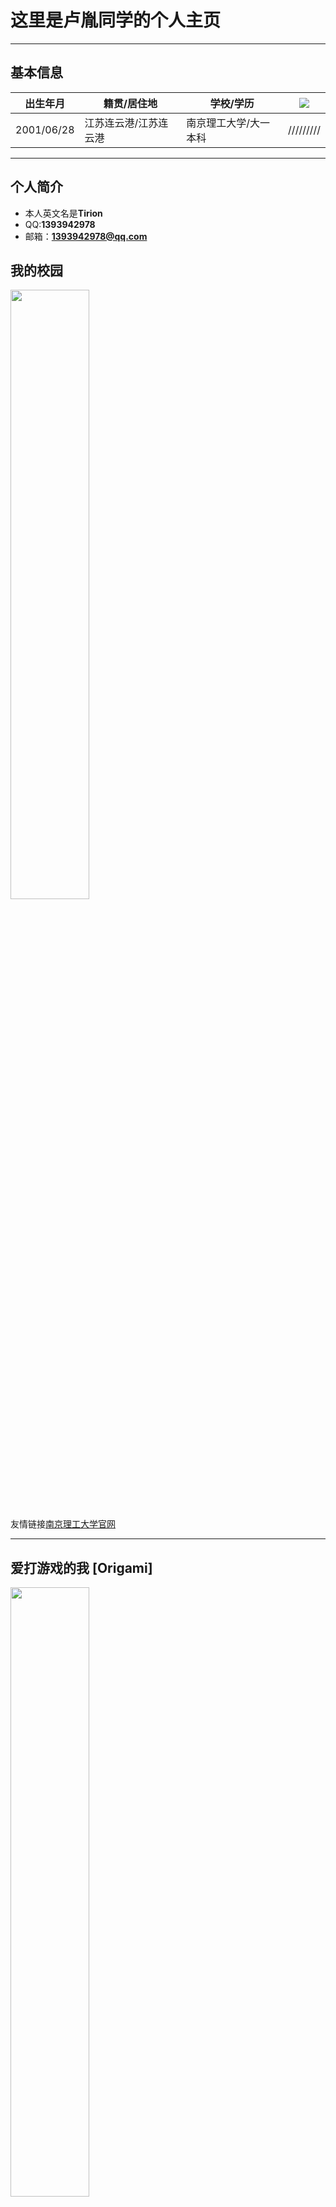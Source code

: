 # 这里是卢胤同学的个人主页 

---

## 基本信息

 |  出生年月  |  籍贯/居住地  |  学校/学历  | ![](http://m.qpic.cn/psc?/V52EhUgX0YboDE1ze2qB0GEYU82zqMdY/ruAMsa53pVQWN7FLK88i5luViB5mYjuVXD7ir6q7waKRwP6jCGSY9wuL8itRoa6t7y1OR0FeqCeUwVfcNznE*9LdWSBUKlbPQM4jEefEUFk!/b&bo=MAAwAAAAAAABByA!&rf=viewer_4)|
 |  ----  |  ----  |  ----  |  ----  |
 |  2001/06/28  |  江苏连云港/江苏连云港  |  南京理工大学/大一本科  | /////////|
 
---

## 个人简介
 
 + 本人英文名是**Tirion** 
 + QQ:**1393942978**
 + 邮箱：**1393942978@qq.com**
 
## 我的校园
 
 <img src="http://m.qpic.cn/psc?/V52EhUgX0YboDE1ze2qB0GEYU82zqMdY/ruAMsa53pVQWN7FLK88i5gYaCTmWW5H3wrnmLFjEyJ8jbkT0BTDVEeBkZ26u57CFcKKNqd0uPHC.tdcCunHTZpLRhomaNYKe.NqeYxA.BZg!/b&bo=VQhABgAAAAADBzk!&rf=viewer_4" width="50%">

友情链接[南京理工大学官网](http://www.njust.edu.cn)

---

## 爱打游戏的我 [Origami]

<img src="http://m.qpic.cn/psc?/V50DZvUH1bdrBm3PtzG51VnDtD16w23J/ruAMsa53pVQWN7FLK88i5snPEEokSZHbix2GNf1m4wY.ND5ZFXvtJPdbY5D5BjHOYlDmbC5B2U2.m9C0QAtRHYv3AoMxcQ5LPN80NBMUqyM!/mnull&bo=oAWEA6AFhAMDCSw!&rf=photolist&t=5" width="50%" /></p><p><img src="http://m.qpic.cn/psc?/V50DZvUH1bdrBm3PtzG51VnDtD16w23J/ruAMsa53pVQWN7FLK88i5u1v6CzDkyNijAPUkM*SX*XN*bSdAyXa9ffYvRE35q24EQzLh1*Q2ExQvfM*Kn06k0K3w7d0TRPpl1YwSTg*XbQ!/b&bo=gAc4BIAHOAQDCSw!&rf=viewer_4" width="50%"/>
 <img src="http://m.qpic.cn/psc?/V50DZvUH1bdrBm3PtzG51VnDtD16w23J/45NBuzDIW489QBoVep5mcZwbwP2R0Gt55onCQbXqlyESCUw477VvarmQlzYmrbvpLR6b7b2E3F7nlqr6.zvpWiS4NS4TZ50Y85E5uyY3fd8!/b&bo=gAc4BIAHOAQDiaw!&rf=viewer_4" width="50%"/> 

## 炉石，游戏王也是我的喜欢的游戏~~ <img src="https://cn.bing.com/images/search?view=detailV2&ccid=7yOtCQbI&id=E1E646F7041E4AF45750C7CE633BF49A1C807C6F&thid=OIP.7yOtCQbI3SHWzFxCbf-k4AHaK4&mediaurl=https%3a%2f%2fimgsrc.baidu.com%2fbaike%2fpic%2fitem%2fd009b3de9c82d158bfc74b798e0a19d8bd3e42b4.jpg&exph=940&expw=640&q=%e6%b8%b8%e6%88%8f%e7%8e%8b%e5%8d%a1%e7%89%8c%e5%af%b9%e6%88%98&simid=608004989716990876&ck=1115D5CD9D4069EB4E3E2303764E3B27&selectedIndex=216&FORM=IRPRST" width="5%">

<img src="http://m.qpic.cn/psc?/V50DZvUH1bdrBm3PtzG51VnDtD16w23J/ruAMsa53pVQWN7FLK88i5vXHCNB29brH.vu*mvJo9.6rkWGDVuk0zcmHgLsPN5JNC*HF3zpXUaaz74MNroyEX0WhXXTsCGNM4tQBmbtzpIg!/mnull&bo=agWAAoQJZQQDCS0!&rf=photolist&t=5" width="5%">
<img src="http://m.qpic.cn/psc?/V50DZvUH1bdrBm3PtzG51VnDtD16w23J/ruAMsa53pVQWN7FLK88i5vXHCNB29brH.vu*mvJo9.5goFj3UHtlhVh.55PQEWjmE6YJvKf**CLKnOzwfnumifqSykJiz1qgjwaHjaPmpnE!/mnull&bo=agWAAoQJZQQDCS0!&rf=photolist&t=5" width="5%">

+ 玩玩小游戏[吃豆人](https://passer-by.com/pacman/)【开源】由passer-by.com制作
+ 直接上[b站](https://www.bilibili.com/)
+ [对对联](https://ai.binwang.me/couplet/)作者：王斌
+ [mcbbs](https://www.mcbbs.net)
+ 学习它不香嘛==

 <img src="http://m.qpic.cn/psc?/V52EhUgX0YboDE1ze2qB0GEYU82zqMdY/ruAMsa53pVQWN7FLK88i5j9YSBpb31LW*AZ1M7EYzn71uLZf2PKi8dIEWKwkJj53zBVKZiXmYsapXB5Y7rdh0Bsnxz9s0BezTYKLD*MgGSg!/b&bo=ngDqAAAAAAACB1c!&rf=viewer_4" width="30%">
 
本人的[GitHub Page](https://github.com/Jack-Kong-cyber) <img src="http://m.qpic.cn/psc?/V52EhUgX0YboDE1ze2qB0GEYU82zqMdY/ruAMsa53pVQWN7FLK88i5lSpx.7I9KM7udYxDnkLgRhrWFJ2g7vcmMNeQXdMCr1SXd.88jVhMD.ImXIkIFwhEwJOIzov8Q1mOdku2uG4rZs!/b&bo=gAJ*AgAAAAABB98!&rf=viewer_4" width="5%">
